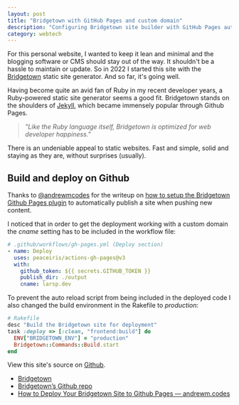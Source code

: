 ```yaml
---
layout: post
title: "Bridgetown with GitHub Pages and custom domain"
description: "Configuring Bridgetown site builder with GitHub Pages auto-deployment."
category: webtech
---
```


For this personal website, I wanted to keep it lean and minimal and the blogging software or CMS should stay out of the way. It shouldn't be a hassle to maintain or update. So in 2022 I started this site with the [Bridgetown](https://bridgetownrb.com/) static site generator. And so far, it's going well.

Having become quite an avid fan of Ruby in my recent developer years, a Ruby-powered static site generator seems a good fit. Bridgetown stands on the shoulders of [Jekyll](https://jekyllrb.com/), which became immensely popular through Github Pages.

> _"Like the Ruby language itself, Bridgetown is optimized for web developer happiness."_

There is an undeniable appeal to static websites. Fast and simple, solid and staying as they are, without surprises (usually).

## Build and deploy on Github

Thanks to [@andrewmcodes](https://ruby.social/@andrewmcodes) for the writeup on [how to setup the Bridgetown Github Pages plugin](https://andrewm.codes/deploy-bridgetown-to-github-pages/) to automatically publish a site when pushing new content.

I noticed that in order to get the deployment working with a custom domain the _cname_ setting has to be included in the workflow file:

```yaml
# .github/workflows/gh-pages.yml (Deploy section)
- name: Deploy
  uses: peaceiris/actions-gh-pages@v3
  with:
    github_token: ${{ secrets.GITHUB_TOKEN }}
    publish_dir: ./output
    cname: larsp.dev
```

To prevent the auto reload script from being included in the deployed code I also changed the build environment in the Rakefile to _production_:

```ruby
# Rakefile
desc "Build the Bridgetown site for deployment"
task :deploy => [:clean, "frontend:build"] do
  ENV["BRIDGETOWN_ENV"] = "production"
  Bridgetown::Commands::Build.start
end
```

View this site's source on [Github](https://github.com/lape/larsp-website/).

- [Bridgetown](https://bridgetownrb.com/)
- [Bridgetown’s Github repo](https://github.com/bridgetownrb/bridgetown/)
- [How to Deploy Your Bridgetown Site to Github Pages — andrewm.codes](https://andrewm.codes/deploy-bridgetown-to-github-pages/)
